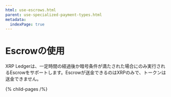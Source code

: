 ```yaml
---
html: use-escrows.html
parent: use-specialized-payment-types.html
metadata:
  indexPage: true
---
```

# Escrowの使用

XRP Ledgerは、一定時間の経過後か暗号条件が満たされた場合にのみ実行されるEscrowをサポートします。Escrowが送金できるのはXRPのみで、トークンは送金できません。


{% child-pages /%}
